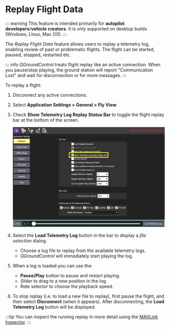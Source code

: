 # Replay Flight Data

::: warning
This feature is intended primarily for **autopilot developers**/**vehicle creators**.
It is only supported on desktop builds (Windows, Linux, Mac OS).
:::

The _Replay Flight Data_ feature allows users to replay a telemetry log, enabling review of past or problematic flights.
The flight can be started, paused, stopped, restarted etc.

::: info
_QGroundControl_ treats flight replay like an active connection.
When you pause/stop playing, the ground station will report "Communication Lost" and wait for disconnection or for more messages.
:::

To replay a flight:

1. Disconnect any active connections.
1. Select **Application Settings > General > Fly View**
1. Check **Show Telemetry Log Replay Status Bar** to toggle the flight replay bar at the bottom of the screen.

   ![Toggle Flight Replay](../../../assets/fly/flight_replay/flight_replay_toggle.jpg)

1. Select the **Load Telemetry Log** button in the bar to display a _file selection_ dialog.
   - Choose a log file to replay from the available telemetry logs.
   - _QGroundControl_ will immediately start playing the log.
1. When a log is loaded you can use the:
   - **Pause/Play** button to pause and restart playing.
   - _Slider_ to drag to a new position in the log.
   - _Rate_ selector to choose the playback speed.
1. To stop replay (i.e. to load a new file to replay), first pause the flight, and then select **Disconnect** (when it appears).
   After disconnecting, the **Load Telemetry Log** button will be displayed.

:::tip
You can inspect the running replay in more detail using the [MAVLink Inspector](../analyze_view/mavlink_inspector.md).
:::
